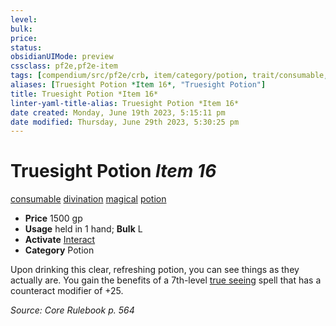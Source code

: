 ```yaml
---
level:
bulk:
price:
status:
obsidianUIMode: preview
cssclass: pf2e,pf2e-item
tags: [compendium/src/pf2e/crb, item/category/potion, trait/consumable, trait/divination, trait/magical, trait/potion]
aliases: [Truesight Potion *Item 16*, "Truesight Potion"]
title: Truesight Potion *Item 16*
linter-yaml-title-alias: Truesight Potion *Item 16*
date created: Monday, June 19th 2023, 5:15:11 pm
date modified: Thursday, June 29th 2023, 5:30:25 pm
---
```


# Truesight Potion *Item 16*

[consumable](rules/traits/consumable.md) [divination](rules/traits/divination.md) [magical](rules/traits/magical.md) [potion](rules/traits/potion.md)  

- **Price** 1500 gp
- **Usage** held in 1 hand; **Bulk** L
- **Activate** [Interact](rules/actions/interact.md)
- **Category** Potion

Upon drinking this clear, refreshing potion, you can see things as they actually are. You gain the benefits of a 7th-level [true seeing](compendium/spells/true-seeing.md) spell that has a counteract modifier of +25.

*Source: Core Rulebook p. 564*

